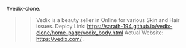 #vedix-clone.

>> Vedix is a beauty seller in Online for various Skin and Hair issues.
>> Deploy Link: https://sarath-194.github.io/vedix-clone/home-page/vedix_body.html
>> Actual Website: https://vedix.com/ .
